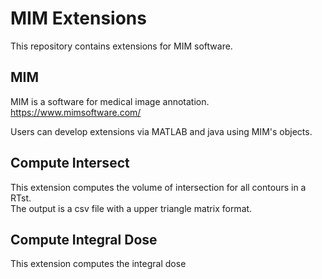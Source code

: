 # MIM Extensions
This repository contains extensions for MIM software.

## MIM 
MIM is a software for medical image annotation.
https://www.mimsoftware.com/

Users can develop extensions via MATLAB and java using MIM's objects.

## Compute Intersect
This extension computes the volume of intersection for all contours in a RTst. \
The output is a csv file with a upper triangle matrix format.

## Compute Integral Dose
This extension computes the integral dose 
